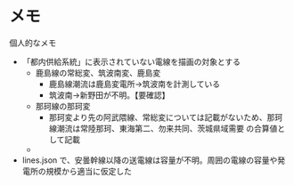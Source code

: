 # メモ

個人的なメモ
- 「都内供給系統」に表示されていない電線を描画の対象とする
    - 鹿島線の常総変、筑波南変、鹿島変
        - 鹿島線潮流は鹿島変電所→筑波南を計測している
        - 筑波南→新野田が不明。【要確認】
    - 那珂線の那珂変
        - 那珂変より先の阿武隈線、常総変については記載がないため、那珂線潮流は常陸那珂、東海第二、勿来共同、茨城県域需要 の合算値として記載
    - 
- lines.json で、安曇幹線以降の送電線は容量が不明。周囲の電線の容量や発電所の規模から適当に仮定した